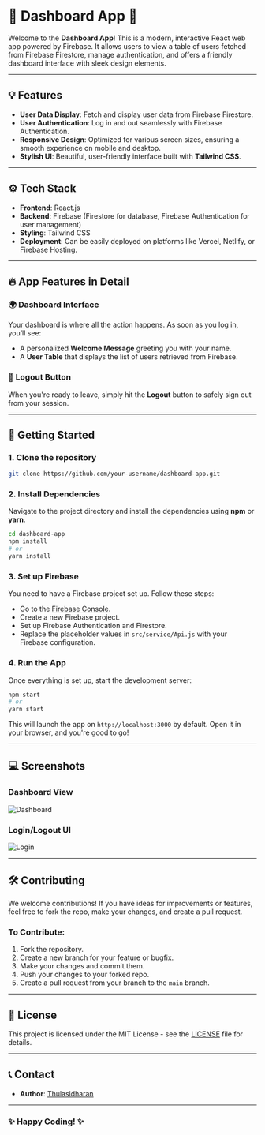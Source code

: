 # 🌟 **Dashboard App** 🚀

Welcome to the **Dashboard App**! This is a modern, interactive React web app powered by Firebase. It allows users to view a table of users fetched from Firebase Firestore, manage authentication, and offers a friendly dashboard interface with sleek design elements.

---

## 💡 **Features**

- **User Data Display**: Fetch and display user data from Firebase Firestore.
- **User Authentication**: Log in and out seamlessly with Firebase Authentication.
- **Responsive Design**: Optimized for various screen sizes, ensuring a smooth experience on mobile and desktop.
- **Stylish UI**: Beautiful, user-friendly interface built with **Tailwind CSS**.

---

## ⚙️ **Tech Stack**

- **Frontend**: React.js
- **Backend**: Firebase (Firestore for database, Firebase Authentication for user management)
- **Styling**: Tailwind CSS
- **Deployment**: Can be easily deployed on platforms like Vercel, Netlify, or Firebase Hosting.

---

## 🔥 **App Features in Detail**

### 🌍 **Dashboard Interface**
Your dashboard is where all the action happens. As soon as you log in, you’ll see:

- A personalized **Welcome Message** greeting you with your name.
- A **User Table** that displays the list of users retrieved from Firebase.

### 🚪 **Logout Button**
When you're ready to leave, simply hit the **Logout** button to safely sign out from your session.

---

## 🚀 **Getting Started**

### 1. Clone the repository

```bash
git clone https://github.com/your-username/dashboard-app.git
```

### 2. Install Dependencies

Navigate to the project directory and install the dependencies using **npm** or **yarn**.

```bash
cd dashboard-app
npm install
# or
yarn install
```

### 3. Set up Firebase

You need to have a Firebase project set up. Follow these steps:

- Go to the [Firebase Console](https://console.firebase.google.com/).
- Create a new Firebase project.
- Set up Firebase Authentication and Firestore.
- Replace the placeholder values in `src/service/Api.js` with your Firebase configuration.

### 4. Run the App

Once everything is set up, start the development server:

```bash
npm start
# or
yarn start
```

This will launch the app on `http://localhost:3000` by default. Open it in your browser, and you're good to go!

---

## 💻 **Screenshots**

### Dashboard View
![Dashboard](./screenshots/dashboard.png)

### Login/Logout UI
![Login](./screenshots/login.png)

---

## 🛠 **Contributing**

We welcome contributions! If you have ideas for improvements or features, feel free to fork the repo, make your changes, and create a pull request.

### To Contribute:
1. Fork the repository.
2. Create a new branch for your feature or bugfix.
3. Make your changes and commit them.
4. Push your changes to your forked repo.
5. Create a pull request from your branch to the `main` branch.

---

## 📜 **License**

This project is licensed under the MIT License - see the [LICENSE](./LICENSE) file for details.

---

## 📞 **Contact**

- **Author**: [Thulasidharan](https://github.com/thulasidharan96)

---

### ✨ **Happy Coding!** ✨